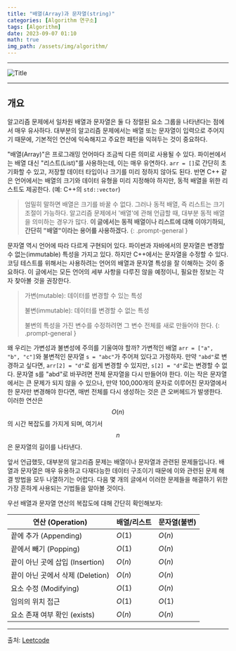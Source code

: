 ```yaml
---
title: "배열(Array)과 문자열(string)"
categories: [Algorithm 연구소]
tags: [Algorithm]
date: 2023-09-07 01:10
math: true
img_path: /assets/img/algorithm/
---
```


---

![Title](algorithm_title.png)

---

## **개요**

알고리즘 문제에서 일차원 배열과 문자열은 둘 다 정렬된 요소 그룹을 나타낸다는 점에서 매우 유사하다. 대부분의 알고리즘 문제에서는 배열 또는 문자열이 입력으로 주어지기 때문에, 기본적인 연산에 익숙해지고 주요한 패턴을 익혀두는 것이 중요하다.

"배열(Array)"은 프로그래밍 언어마다 조금씩 다른 의미로 사용될 수 있다. 파이썬에서는 배열 대신 "리스트(List)"를 사용하는데, 이는 매우 유연하다. `arr = []`로 간단히 초기화할 수 있고, 저장할 데이터 타입이나 크기를 미리 정하지 않아도 된다. 반면 C++ 같은 언어에서는 배열의 크기와 데이터 유형을 미리 지정해야 하지만, 동적 배열을 위한 리스트도 제공한다. (예: C++의 `std::vector`)

> 엄밀히 말하면 배열은 크기를 바꿀 수 없다. 그러나 동적 배열, 즉 리스트는 크기 조절이 가능하다. 알고리즘 문제에서 '배열'에 관해 언급할 때, 대부분 동적 배열을 의미하는 경우가 많다. **이 글에서는 동적 배열이나 리스트에 대해 이야기하되, 간단히 "배열"이라는 용어를 사용하겠다.**
{: .prompt-general }

문자열 역시 언어에 따라 다르게 구현되어 있다. 파이썬과 자바에서의 문자열은 변경할 수 없는(immutable) 특성을 가지고 있다. 하지만 C++에서는 문자열을 수정할 수 있다. 코딩 테스트를 위해서는 사용하려는 언어의 배열과 문자열 특성을 잘 이해하는 것이 중요하다. 이 글에서는 모든 언어의 세부 사항을 다루진 않을 예정이니, 필요한 정보는 각자 찾아볼 것을 권장한다.

> 가변(mutable): 데이터를 변경할 수 있는 특성
>
> 불변(immutable): 데이터를 변경할 수 없는 특성
>
> 불변의 특성을 가진 변수를 수정하려면 그 변수 전체를 새로 만들어야 한다.
{: .prompt-general }

왜 우리는 가변성과 불변성에 주의를 기울여야 할까? 가변적인 배열 `arr = ["a", "b", "c"]`와 불변적인 문자열 `s = "abc"`가 주어져 있다고 가정하자. 만약 `"abd"`로 변경하고 싶다면, `arr[2] = "d"`로 쉽게 변경할 수 있지만, `s[2] = "d"`로는 변경할 수 없다. 문자열 s를 "abd"로 바꾸려면 전체 문자열을 다시 만들어야 한다. 이는 작은 문자열에서는 큰 문제가 되지 않을 수 있으나, 만약 100,000개의 문자로 이루어진 문자열에서 한 문자만 변경해야 한다면, 매번 전체를 다시 생성하는 것은 큰 오버헤드가 발생한다. 이러한 연산은 $$O(n)$$의 시간 복잡도를 가지게 되며, 여기서 $$n$$은 문자열의 길이를 나타낸다.

앞서 언급했듯, 대부분의 알고리즘 문제는 배열이나 문자열과 관련된 문제들입니다. 배열과 문자열은 매우 유용하고 다재다능한 데이터 구조이기 때문에 이와 관련된 문제 해결 방법을 모두 나열하기는 어렵다. 다음 몇 개의 글에서 이러한 문제들을 해결하기 위한 가장 흔하게 사용되는 기법들을 알아볼 것이다.

우선 배열과 문자열 연산의 복잡도에 대해 간단히 확인해보자:

| 연산 (Operation)              | 배열/리스트  | 문자열(불변)     |
|-------------------------------|-------------|-----------------|
| 끝에 추가 (Appending)          | $O(1)$      | $O(n)$          |
| 끝에서 빼기 (Popping)          | $O(1)$      | $O(n)$          |
| 끝이 아닌 곳에 삽입 (Insertion) | $O(n)$     | $O(n)$          |
| 끝이 아닌 곳에서 삭제 (Deletion)| $O(n)$     | $O(n)$          |
| 요소 수정 (Modifying)          | $O(1)$     | $O(n)$          |
| 임의의 위치 접근                | $O(1)$    | $O(1)$           |
| 요소 존재 여부 확인 (exists)    | $O(n)$    | $O(n)$           |

---

출처: [Leetcode](https://leetcode.com/explore/interview/card/leetcodes-interview-crash-course-data-structures-and-algorithms/703/arraystrings/4500/)
